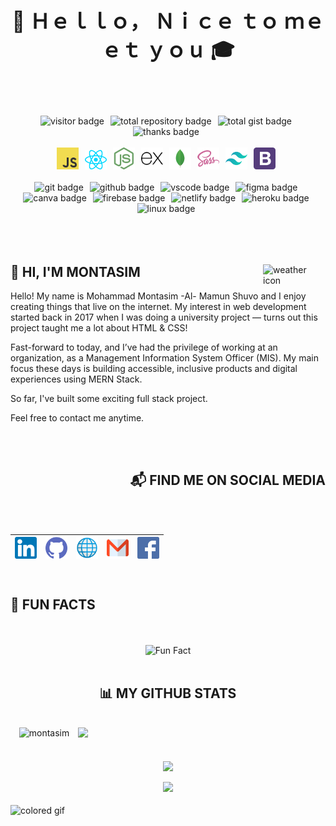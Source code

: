 <header>
    <!-- heading start -->
    <h1 align="center" font><font size="6"> 🎲 Ｈｅｌｌｏ， Ｎｉｃｅ ｔｏ ｍｅｅｔ ｙｏｕ 🎓</font></h1>
    <!-- heading end -->
</header>

<br>

<div>
<!-- start about me badges -->
<div align="center">
  <img style="margin-right: 6px" alt="visitor badge" src="https://visitor-badge.glitch.me/badge?page_id=github.com/montasim">
  <img style="margin-right: 6px" alt="total repository badge" src="https://badges.pufler.dev/repos/montasim">
  <img style="margin-right: 6px" alt="total gist badge" src="https://badges.pufler.dev/gists/montasim">
  <img style="margin-right: 6px" alt="thanks badge" src="https://img.shields.io/badge/Thanks%20for%20visiting-!-1EAEDB.svg">
</div>
<!-- end about me badges -->

<br>

<!-- start skills icons -->
<div align="center">
  <img style="margin-right: 6px" alt="javascript icon" src="media/icons/javascript.svg" width="35px">
  <img style="margin-right: 6px" alt="react icon" src="media/icons/react.svg" width="35px">
  <img style="margin-right: 6px" alt="nodejs icon" src="media/icons/nodejs.svg" width="35px">
  <img style="margin-right: 6px" alt="expressjs icon" src="media/icons/expressjs.svg" width="35px">
  <img style="margin-right: 6px" alt="mongodb icon" src="media/icons/mongodb.svg" width="35px">
  <img style="margin-right: 6px" alt="sass icon" src="media/icons/sass.svg" width="35px">
  <img style="margin-right: 6px" alt="tailwindcss icon" src="media/icons/tailwindcss.svg" width="35px">
  <img style="margin-right: 6px" alt="bootstrap icon" src="media/icons/bootstrap.svg" width="35px">
</div>
<!-- end skills icons -->

<br>

<!-- start tools badge -->
<div align="center">
  <img style="margin-right: 6px" alt="git badge" src="https://img.shields.io/badge/GIT-%23F05033.svg?&style=flat&logo=git&logoColor=white">
  <img style="margin-right: 6px" alt="github badge" src="https://img.shields.io/badge/GITHUB-%23121011.svg?&style=flat&logo=github&logoColor=white">
  <img style="margin-right: 6px" alt="vscode badge" src="https://img.shields.io/badge/VSCODE-007ACC.svg?&style=flat&logo=visual-studio-code">
  <img style="margin-right: 6px" alt="figma badge" src="https://img.shields.io/badge/FIGMA-F6C6EA.svg?&style=flat&logo=figma">
  <img style="margin-right: 6px" alt="canva badge" src="https://img.shields.io/badge/CANVA-000000.svg?&style=flat&logo=canva">
  <img style="margin-right: 6px" alt="firebase badge" src="https://img.shields.io/badge/FIREBASE-FFE3A9.svg?&style=flat&logo=firebase">
  <img style="margin-right: 6px" alt="netlify badge" src="https://img.shields.io/badge/NETLIFY-53BF9D.svg?&style=flat&logo=netlify&logoColor=FFFFFF">
  <img style="margin-right: 6px" alt="heroku badge" src="https://img.shields.io/badge/HEROKU-816797.svg?&style=flat&logo=heroku&logoColor=FFFFFF">
  <img style="margin-right: 6px" alt="linux badge" src="https://img.shields.io/badge/LINUX-red.svg?&style=flat&logo=linux">
</div>
<!-- end tools badge -->

<br>
<br>
<br>
</div>

<div>
<!-- start weather -->
<img align="right" alt="weather icon" src="https://weather-icon.journeyad.repl.co/@rangpur?v=1" width="100px">
<!-- end weather -->

## 👋 HI, I'M MONTASIM

<!-- start my summary  -->

Hello! My name is Mohammad Montasim -Al- Mamun Shuvo and I enjoy creating things that live on the internet. My interest in web development started back in 2017 when I was doing a university project — turns out this project taught me a lot about HTML & CSS!

Fast-forward to today, and I’ve had the privilege of working at an organization, as a Management Information System Officer (MIS). My main focus these days is building accessible, inclusive products and digital experiences using MERN Stack.

So far, I've built some exciting full stack project.

Feel free to contact me anytime.

<!-- end my summary  -->

<br>
<br>
</div>

<div>
<!-- start connect with me section -->
<h2 align="right"> 📬 FIND ME ON SOCIAL MEDIA </h2>

<br>
<br>

<!-- start social media links -->
<table align="right">
    <thead align="center">
        <tr>
            <th>
                <a href="https://www.linkedin.com/in/montasim">
                <img alt="linkedin icon" src="media/icons/linkedin.svg" width="35px">
                </a>
            </th>
            <th>
                <a href="https://www.github.com/montasim">
                <img alt="github icon" src="media/icons/github.svg" width="35px">
                </a>
            </th>
            <th>
                <a href="https://montasim.github.io">
                <img alt="web icon" src="media/icons/web.svg" width="35px">
                </a>
            </th>
            <th>
                <a href="mailto:montasimmamun@gmail.com">
                <img alt="gmail icon" src="media/icons/gmail.svg" width="35px">
                </a>
            </th>
            <th>
                <a href="https://www.facebook.com/montasimmamun/">
                <img alt="facebook icon" src="media/icons/facebook.svg" width="35px">
                </a>
            </th>
        </tr>
    </thead>
</table>
<!-- end social media links -->
<!-- end connect with me section -->
</div>

<br>
<br>
<br>
<br>
<br>

<div>
<!-- start fun fact -->
<h2>💠 FUN FACTS</h2>

<br>
<br>

<div align="center">
    <img src="https://readme-jokes.vercel.app/api/?bgColor=%230D1117&textColor=%2306d6a0&aColor=%2306d6a0&borderColor=%230D1117" alt="Fun Fact" />
</div>
<!-- end random jokes -->
</div>

<br>

<div>
<!-- start my github statistics section -->
<h2 align="center"> 📊 MY GITHUB STATS </h2>

<br>

<!-- start github readme stats -->
<div align=center>
    <div>
        <img width=396 src="https://github-readme-streak-stats.herokuapp.com/?user=montasim&theme=react&background=0D1117&border=61dafb&hide_border=true" alt="montasim" />
        <img align="right" width=396 src="https://github-readme-stats.vercel.app/api?username=montasim&show_icons=true&theme=react&bg_color=0D1117&border_color=61dafb&hide_border=true" />
</div>

<br>
<br>

<img width=325 align="center" src="https://github-readme-stats.vercel.app/api/top-langs/?username=montasim&hide=c%23,powershell,Mathematica,Ruby,Objective-C,Objective-C%2b%2b,Cuda&title_color=61dafb&text_color=ffffff&icon_color=61dafb&bg_color=0D1117&langs_count=8&layout=compact&border_color=61dafb&hide_border=true" />

<br>
<br>

<img src="https://activity-graph.herokuapp.com/graph?username=montasim&theme=react-dark&hide_border=true"/>
</div>
<!-- End Montasim's github readme stats -->
</div>

<br>

<footer>
<!-- Start Wave Gif -->
<img align="center" alt="colored gif" src="https://capsule-render.vercel.app/api?type=waving&color=gradient&height=160&section=footer">
<!-- End Wave Gif -->
</footer>
